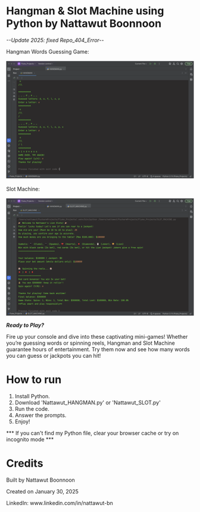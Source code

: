 # Hangman & Slot Machine using Python by Nattawut Boonnoon
*--Update 2025: fixed Repo_404_Error--*

Hangman Words Guessing Game: <br><br/>
![Hangman Demo](Screenshot_HANGMAN.png) <br><br/>
Slot Machine: <br><br/>
![Slot Machine Demo](Screenshot_SLOT.png)

***Ready to Play?*** <p><p/>
Fire up your console and dive into these captivating mini-games! Whether you’re guessing words or spinning reels, Hangman and Slot Machine guarantee hours of entertainment. Try them now and see how many words you can guess or jackpots you can hit!




# How to run
1. Install Python.
2. Download 'Nattawut_HANGMAN.py' or 'Nattawut_SLOT.py'
3. Run the code.
4. Answer the prompts.
5. Enjoy!

*** If you can't find my Python file, clear your browser cache or try on incognito mode ***

# Credits
<p>Built by Nattawut Boonnoon<p/>
<p>Created on January 30, 2025<p/>
LinkedIn: www.linkedin.com/in/nattawut-bn

